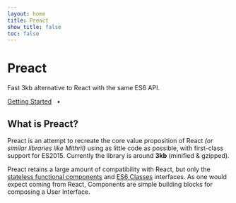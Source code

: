 ```yaml
---
layout: home
title: Preact
show_title: false
toc: false
---
```


<jumbotron>
	<h1>Preact</h1>
	<p>Fast 3kb alternative to React with the same ES6 API.</p>
	<p>
		<a href="/guide/getting-started" class="btn btn-primary btn-lg">Getting Started</a>
		&nbsp; • &nbsp;
		<!--<a href="https://github.com/developit/preact" class="btn btn-primary btn-lg">Github Project</a>-->
		<github-stars user="developit" repo="preact"></github-stars>
	</p>
</jumbotron>



## What is Preact?

Preact is an attempt to recreate the core value proposition of React _(or similar libraries like Mithril)_ using as little code as possible, with first-class support for ES2015.  Currently the library is around **3kb** (minified & gzipped).

Preact retains a large amount of compatibility with React, but only the [stateless functional components] and [ES6 Classes] interfaces.
As one would expect coming from React, Components are simple building blocks for composing a User Interface.


[Stateless Functional Components]: https://facebook.github.io/react/blog/2015/10/07/react-v0.14.html#stateless-functional-components
[ES6 Classes]: https://facebook.github.io/react/docs/reusable-components.html#es6-classes
